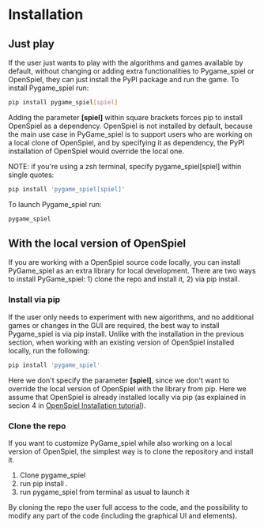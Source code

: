 # Installation

## Just play
If the user just wants to play with the algorithms and games available by default, without changing or adding extra functionalities to Pygame_spiel or OpenSpiel, they can just install the PyPI package and run the game. To install Pygame_spiel run:
```bash
pip install pygame_spiel[spiel]
```
Adding the parameter **[spiel]** within square brackets forces pip to install OpenSpiel as a dependency. OpenSpiel is not installed by default, because the main use case in PyGame_spiel is to support users who are working on a local clone of OpenSpiel, and by specifying it as dependency, the PyPI installation of OpenSpiel would override the local one.

NOTE: if you're using a zsh terminal, specify pygame_spiel[spiel] within single quotes:
```bash
pip install 'pygame_spiel[spiel]'
```

To launch Pygame_spiel run:
```bash
pygame_spiel
```

## With the local version of OpenSpiel
If you are working with a OpenSpiel source code locally, you can install PyGame_spiel as an extra library for local development. There are two ways to install PyGame_spiel: 1) clone the repo and install it, 2) via pip install.

### Install via pip
If the user only needs to experiment with new algorithms, and no additional games or changes in the GUI are required, the best way to install Pygame_spiel is via pip install. Unlike with the installation in the previous section, when working with an existing version of OpenSpiel installed locally, run the following:
```bash
pip install 'pygame_spiel'
```
Here we don't specify the parameter **[spiel]**, since we don't want to override the local version of OpenSpiel with the library from pip. Here we assume that OpenSpiel is already installed locally via pip (as explained in secion 4 in [OpenSpiel Installation tutorial](https://github.com/google-deepmind/open_spiel/blob/master/docs/install.md)).

### Clone the repo
If you want to customize PyGame_spiel while also working on a local version of OpenSpiel, the simplest way is to clone the repository and install it.
1) Clone pygame_spiel
2) run pip install .
3) run pygame_spiel from terminal as usual to launch it

By cloning the repo the user full access to the code, and the possibility to modify any part of the code (including the graphical UI and elements).